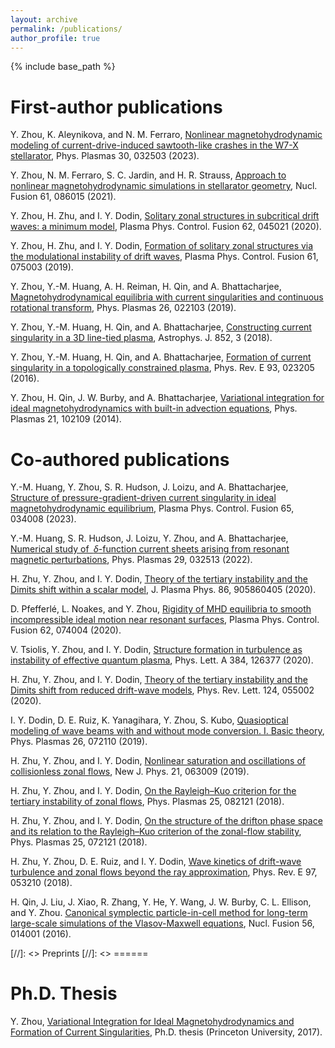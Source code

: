 ```yaml
---
layout: archive
permalink: /publications/
author_profile: true
---
```


{% include base_path %}

First-author publications
======
  Y. Zhou, K. Aleynikova, and N. M. Ferraro, [Nonlinear magnetohydrodynamic modeling of current-drive-induced sawtooth-like crashes in the W7-X stellarator](https://doi.org/10.1063/5.0136654), Phys. Plasmas 30, 032503 (2023).

  Y. Zhou, N. M. Ferraro, S. C. Jardin, and H. R. Strauss, [Approach to nonlinear magnetohydrodynamic simulations in stellarator geometry](https://iopscience.iop.org/article/10.1088/1741-4326/ac0b35), Nucl. Fusion 61, 086015 (2021).

  Y. Zhou, H. Zhu, and I. Y. Dodin, [Solitary zonal structures in subcritical drift waves: a minimum model](https://iopscience.iop.org/article/10.1088/1361-6587/ab78f3), Plasma Phys. Control. Fusion 62, 045021 (2020).

  Y. Zhou, H. Zhu, and I. Y. Dodin, [Formation of solitary zonal structures via the modulational instability of drift waves](https://iopscience.iop.org/article/10.1088/1361-6587/ab16a8), Plasma Phys. Control. Fusion 61, 075003 (2019).

  Y. Zhou, Y.-M. Huang, A. H. Reiman, H. Qin, and A. Bhattacharjee, [Magnetohydrodynamical equilibria with current singularities and continuous rotational transform](http://aip.scitation.org/doi/10.1063/1.5068778), Phys. Plasmas 26, 022103 (2019).

  Y. Zhou, Y.-M. Huang, H. Qin, and A. Bhattacharjee, [Constructing current singularity in a 3D line-tied plasma](http://dx.doi.org/10.3847/1538-4357/aa9b84), Astrophys. J. 852, 3 (2018).

  Y. Zhou, Y.-M. Huang, H. Qin, and A. Bhattacharjee, [Formation of current singularity in a topologically constrained plasma](http://link.aps.org/doi/10.1103/PhysRevE.93.023205), Phys. Rev. E 93, 023205 (2016).

  Y. Zhou, H. Qin, J. W. Burby, and A. Bhattacharjee, [Variational integration for ideal magnetohydrodynamics
with built-in advection equations](http://aip.scitation.org/doi/10.1063/1.4897372), Phys. Plasmas 21, 102109 (2014).

Co-authored publications
======
  Y.-M. Huang, Y. Zhou, S. R. Hudson, J. Loizu, and A. Bhattacharjee, [Structure of pressure-gradient-driven current singularity in ideal magnetohydrodynamic equilibrium](https://doi.org/10.1088/1361-6587/acb382), Plasma Phys. Control. Fusion 65, 034008 (2023).

  Y.-M. Huang, S. R. Hudson, J. Loizu, Y. Zhou, and A. Bhattacharjee, [Numerical study of $\delta$-function current sheets arising from resonant magnetic perturbations](https://aip.scitation.org/doi/full/10.1063/5.0067898), Phys. Plasmas 29, 032513 (2022).

  H. Zhu, Y. Zhou, and I. Y. Dodin, [Theory of the tertiary instability and the Dimits shift within a scalar model](https://www.cambridge.org/core/product/identifier/S0022377820000823/type/journal_article), J. Plasma Phys. 86, 905860405 (2020).

  D. Pfefferlé, L. Noakes, and Y. Zhou, [Rigidity of MHD equilibria to smooth incompressible ideal motion near resonant surfaces](https://iopscience.iop.org/article/10.1088/1361-6587/ab8ca3), Plasma Phys. Control. Fusion 62, 074004 (2020).

  V. Tsiolis, Y. Zhou, and I. Y. Dodin, [Structure formation in turbulence as instability of effective quantum plasma](https://doi.org/10.1016/j.physleta.2020.126377), Phys. Lett. A 384, 126377 (2020).

  H. Zhu, Y. Zhou, and I. Y. Dodin, [Theory of the tertiary instability and the Dimits shift from reduced drift-wave models](https://doi.org/10.1103/PhysRevLett.124.055002), Phys. Rev. Lett. 124, 055002 (2020).

  I. Y. Dodin, D. E. Ruiz, K. Yanagihara, Y. Zhou, S. Kubo, [Quasioptical modeling of wave beams with and without mode conversion. I. Basic theory](http://aip.scitation.org/doi/10.1063/1.5095076), Phys. Plasmas 26, 072110 (2019). 

  H. Zhu, Y. Zhou, and I. Y. Dodin, [Nonlinear saturation and oscillations of collisionless zonal flows](https://iopscience.iop.org/article/10.1088/1367-2630/ab2251), New J. Phys. 21, 063009 (2019).

  H. Zhu, Y. Zhou, and I. Y. Dodin, [On the Rayleigh–Kuo criterion for the tertiary instability of zonal flows](http://aip.scitation.org/doi/10.1063/1.5038859), Phys. Plasmas 25, 082121 (2018).

  H. Zhu, Y. Zhou, and I. Y. Dodin, [On the structure of the drifton phase space and its relation to the Rayleigh–Kuo criterion of the zonal-flow stability](http://aip.scitation.org/doi/10.1063/1.5039652), Phys. Plasmas 25, 072121 (2018).

  H. Zhu, Y. Zhou, D. E. Ruiz, and I. Y. Dodin, [Wave kinetics of drift-wave turbulence and zonal flows beyond the ray approximation](http://dx.doi.org/10.1103/PhysRevE.97.053210), Phys. Rev. E 97, 053210 (2018).

  H. Qin, J. Liu, J. Xiao, R. Zhang, Y. He, Y. Wang, J. W. Burby, C. L. Ellison, and Y. Zhou. [Canonical symplectic particle-in-cell method for long-term large-scale simulations of the Vlasov-Maxwell equations](http://dx.doi.org/10.1088/0029-5515/56/1/014001), Nucl. Fusion 56, 014001 (2016).

[//]: <> Preprints
[//]: <> ======

Ph.D. Thesis
======
  Y. Zhou, [Variational Integration for Ideal Magnetohydrodynamics and Formation of Current Singularities](http://arxiv.org/abs/1708.08523), Ph.D. thesis (Princeton University, 2017). 

